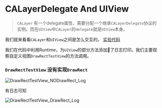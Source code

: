 # CALayerDelegate And UIView

> `CALayer` 有一个delegate属性，需要分配一个继承`CALayerDelegate`协议的实例。而在`UIView`中`CALayer`的`delegate`就是`UIView`本身。 

我们就来看看`CALayer`和`UIView`之间是怎么交互的。 [实验代码](TestApp)

我们在代码中利用Runtime，为`UIView`的部分方法添加了日志打印。我们主要观察自定义视图`DrawRectTestView`的方法调用。

###  `DrawRectTestView` 没有实现`DrawRect`

![DrawRectTestView_NODrawRect_Log](pic/DrawRectTestView_NODrawRect_Log)

有日志可知




![DrawRectTestView_DrawRect_Log](pic/DrawRectTestView_DrawRect_Log)

